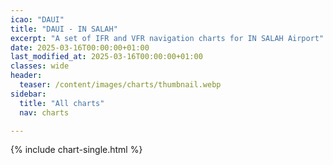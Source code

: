 ```yaml
---
icao: "DAUI"
title: "DAUI - IN SALAH"
excerpt: "A set of IFR and VFR navigation charts for IN SALAH Airport"
date: 2025-03-16T00:00:00+01:00
last_modified_at: 2025-03-16T00:00:00+01:00
classes: wide
header:
  teaser: /content/images/charts/thumbnail.webp
sidebar:
  title: "All charts"
  nav: charts

---
```


{% include chart-single.html %}